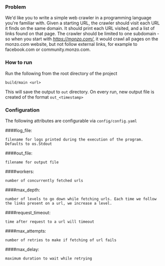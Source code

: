 ### Problem

We'd like you to write a simple web crawler in a programming language you're familiar with. Given a starting URL, the crawler should visit each URL it finds on the same domain. It should print each URL visited, and a list of links found on that page. The crawler should be limited to one subdomain - so when you start with *https://monzo.com/*, it would crawl all pages on the monzo.com website, but not follow external links, for example to facebook.com or community.monzo.com.


### How to run
Run the following from the root directory of the project
```
build/main <url>
```
This will save the output to `out` directory. On every run, new output file is created of the format `out_<timestamp>`

### Configuration
The following attributes are configurable via `config/config.yaml`

####log_file: 

`filename for logs printed during the execution of the program. Defaults to os.Stdout`

####out_file: 

`filename for output file`

####workers: 

`number of concurrently fetched urls`

####max_depth: 

`number of levels to go down while fetching urls. Each time we follow the links present on a url, we increase a level.`

####request_timeout: 

`time after request to a url will timeout`
  
####max_attempts: 

`number of retries to make if fetching of url fails`
  
####max_delay: 

`maximum duration to wait while retrying`


